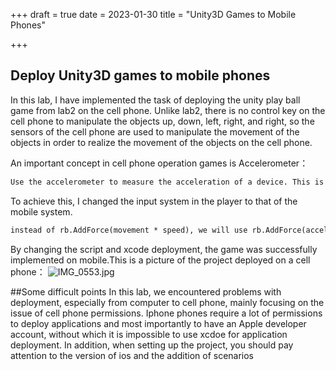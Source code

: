 +++ 
draft = true
date = 2023-01-30
title = "Unity3D Games to Mobile Phones"

+++

## Deploy Unity3D games to mobile phones
In this lab, I have implemented the task of deploying the unity play ball game from lab2 on the cell phone. Unlike lab2, there is no control key on the cell phone to manipulate the objects up, down, left, right, and right, so the sensors of the cell phone are used to manipulate the movement of the objects in order to realize the movement of the objects on the cell phone.


An important concept in cell phone operation games is Accelerometer：
```html
Use the accelerometer to measure the acceleration of a device. This is useful to control content by moving a device around. It reports the acceleration measured on a device both due to moving the device around, and due to gravity pulling the device down. You can use GravitySensor and LinearAccelerationSensor to get separate values for these.
```
To achieve this, I changed the input system in the player to that of the mobile system.

```html
instead of rb.AddForce(movement * speed), we will use rb.AddForce(accelerometer_values).
```

By changing the script and xcode deployment, the game was successfully implemented on mobile.This is a picture of the project deployed on a cell phone：
![IMG_0553.jpg](https://s2.loli.net/2023/01/30/t9Y3bIoPpBJDS6h.jpg)

##Some difficult points
In this lab, we encountered problems with deployment, especially from computer to cell phone, mainly focusing on the issue of cell phone permissions. Iphone phones require a lot of permissions to deploy applications and most importantly to have an Apple developer account, without which it is impossible to use xcdoe for application deployment. In addition, when setting up the project, you should pay attention to the version of ios and the addition of scenarios



